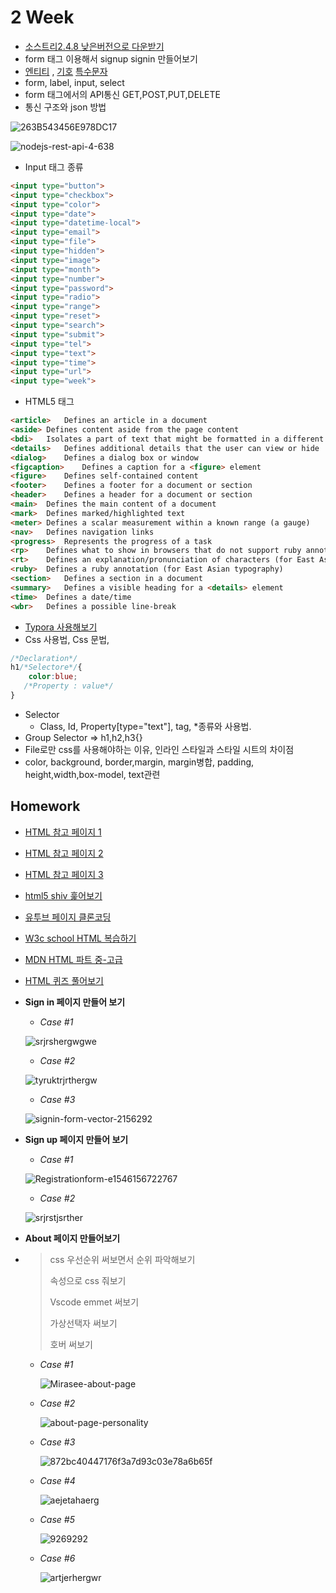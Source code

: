 # 2 Week



+ [소스트리2.4.8 낮은버전으로 다운받기 ](https://www.sourcetreeapp.com/download-archives)
+  form 태그 이용해서 signup signin 만들어보기
+ [엔티티](https://www.w3schools.com/html/html_entities.asp) , [기호](https://www.w3schools.com/html/html_symbols.asp) [특수문자](https://webdir.tistory.com/81)
+ form, label, input, select
+ form 태그에서의 API통신 GET,POST,PUT,DELETE
+ 통신 구조와 json 방법

![263B543456E978DC17](https://user-images.githubusercontent.com/33567964/72198843-9e9b8900-3476-11ea-8d89-4dd2cfa10ab5.png)



![nodejs-rest-api-4-638](https://user-images.githubusercontent.com/33567964/72198846-b6730d00-3476-11ea-8a58-44c55d68d8ee.jpg)

+ Input 태그 종류

```html
<input type="button">
<input type="checkbox">
<input type="color">
<input type="date">
<input type="datetime-local">
<input type="email">
<input type="file">
<input type="hidden">
<input type="image">
<input type="month">
<input type="number">
<input type="password">
<input type="radio">
<input type="range">
<input type="reset">
<input type="search">
<input type="submit">
<input type="tel">
<input type="text">
<input type="time">
<input type="url">
<input type="week">
```



+ HTML5 태그

```html
<article>	Defines an article in a document
<aside>	Defines content aside from the page content
<bdi>	Isolates a part of text that might be formatted in a different directiofrom other text outside it
<details>	Defines additional details that the user can view or hide
<dialog>	Defines a dialog box or window
<figcaption>	Defines a caption for a <figure> element
<figure>	Defines self-contained content
<footer>	Defines a footer for a document or section
<header>	Defines a header for a document or section
<main>	Defines the main content of a document
<mark>	Defines marked/highlighted text
<meter>	Defines a scalar measurement within a known range (a gauge)
<nav>	Defines navigation links
<progress>	Represents the progress of a task
<rp>	Defines what to show in browsers that do not support ruby annotations
<rt>	Defines an explanation/pronunciation of characters (for East Asian typography)
<ruby>	Defines a ruby annotation (for East Asian typography)
<section>	Defines a section in a document
<summary>	Defines a visible heading for a <details> element
<time>	Defines a date/time
<wbr>	Defines a possible line-break
```



+ [Typora 사용해보기](http://support.typora.io/Markdown-Reference/#block-elements)
+ Css 사용법,  Css 문법,

```css
/*Declaration*/
h1/*Selectore*/{
    color:blue;
   /*Property : value*/
}
```

+ Selector
  + Class, Id, Property[type="text"], tag, *종류와 사용법.
+ Group Selector => h1,h2,h3{}
+ File로만 css를 사용해야하는 이유, 인라인 스타일과 스타일 시트의 차이점
+ color, background, border,margin, margin병합, padding, height,width,box-model, text관련 



## Homework

+ [HTML 참고 페이지 1](http://webberstudy.com/html-css/html-1/basic-knowledge/)
+ [HTML 참고 페이지 2](http://webberstudy.com/html-css/html-2/web-standard/)
+ [HTML 참고 페이지 3](http://webberstudy.com/html-css/html-3/meta-elements/)

+ [html5 shiv 훑어보기](https://webdir.tistory.com/81)
+ [유투브 페이지 클론코딩](https://www.youtube.com/?gl=KR)
+ [W3c school HTML 복습하기](https://www.w3schools.com/html/default.asp)
+ [MDN HTML 파트 중-고급](https://developer.mozilla.org/ko/docs/Web/HTML)
+ [HTML 퀴즈 풀어보기](https://www.w3schools.com/html/html_quiz.asp)



+ **Sign in 페이지 만들어 보기**

  + *Case #1*

  ![srjrshergwgwe](https://user-images.githubusercontent.com/33567964/72198807-187f4280-3476-11ea-9d99-f9f402036563.png)

  

  + *Case #2*

  ![tyruktrjrthergw](https://user-images.githubusercontent.com/33567964/72198811-259c3180-3476-11ea-86fd-077a9e96ea4b.png)

  

  + *Case #3*

  ![signin-form-vector-2156292](https://user-images.githubusercontent.com/33567964/72198814-2c2aa900-3476-11ea-9ecf-b97a455baa75.jpg)

  

+ **Sign up 페이지 만들어 보기**

  + *Case #1*

  ![Registrationform-e1546156722767](https://user-images.githubusercontent.com/33567964/72198819-3cdb1f00-3476-11ea-8e37-7c6f8f158cf6.jpg)

  + *Case #2*

  ![srjrstjsrther](https://user-images.githubusercontent.com/33567964/72198820-41073c80-3476-11ea-962c-d47f9be99a8d.png)









+ **About 페이지 만들어보기**

+ > css 우선순위 써보면서 순위 파악해보기
  >
  > 속성으로 css 줘보기
  >
  > Vscode emmet 써보기
  >
  > 가상선택자 써보기 
  >
  > 호버 써보기

  + *Case #1*

    ![Mirasee-about-page](https://user-images.githubusercontent.com/33567964/72214531-657f1980-3547-11ea-9c63-e768b7aa5fcc.png)

    

  + *Case #2*

    ![about-page-personality](https://user-images.githubusercontent.com/33567964/72214534-6d3ebe00-3547-11ea-80f4-65fb07fe06e5.png)

  + *Case #3*

    ![872bc40447176f3a7d93c03e78a6b65f](https://user-images.githubusercontent.com/33567964/72214537-7760bc80-3547-11ea-8b9a-f56d6ff3dee8.jpg)

  + *Case #4*

    ![aejetahaerg](https://user-images.githubusercontent.com/33567964/72214538-7f206100-3547-11ea-83a4-6ebf4354ccb9.png)

    

  + *Case #5*

    ![9269292](https://user-images.githubusercontent.com/33567964/72214542-8cd5e680-3547-11ea-84d7-6fe476d13d33.png)

  + *Case #6*

    ![artjerhergwr](https://user-images.githubusercontent.com/33567964/72214543-93645e00-3547-11ea-896f-78844645a914.png)

    

